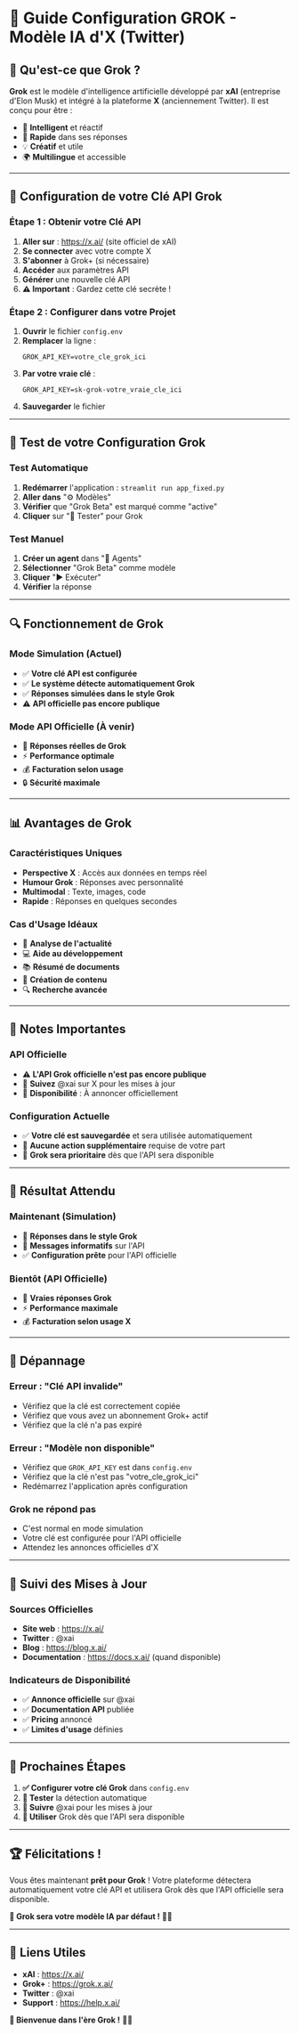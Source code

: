 # 🚀 Guide Configuration GROK - Modèle IA d'X (Twitter)

## 🎯 **Qu'est-ce que Grok ?**

**Grok** est le modèle d'intelligence artificielle développé par **xAI** (entreprise d'Elon Musk) et intégré à la plateforme **X** (anciennement Twitter). Il est conçu pour être :
- 🤖 **Intelligent** et réactif
- 🚀 **Rapide** dans ses réponses
- 💡 **Créatif** et utile
- 🌍 **Multilingue** et accessible

---

## 🔑 **Configuration de votre Clé API Grok**

### **Étape 1 : Obtenir votre Clé API**
1. **Aller sur** : https://x.ai/ (site officiel de xAI)
2. **Se connecter** avec votre compte X
3. **S'abonner** à Grok+ (si nécessaire)
4. **Accéder** aux paramètres API
5. **Générer** une nouvelle clé API
6. **⚠️ Important** : Gardez cette clé secrète !

### **Étape 2 : Configurer dans votre Projet**
1. **Ouvrir** le fichier `config.env`
2. **Remplacer** la ligne :
   ```env
   GROK_API_KEY=votre_cle_grok_ici
   ```
3. **Par votre vraie clé** :
   ```env
   GROK_API_KEY=sk-grok-votre_vraie_cle_ici
   ```
4. **Sauvegarder** le fichier

---

## 🧪 **Test de votre Configuration Grok**

### **Test Automatique**
1. **Redémarrer** l'application : `streamlit run app_fixed.py`
2. **Aller dans** "⚙️ Modèles"
3. **Vérifier** que "Grok Beta" est marqué comme "active"
4. **Cliquer** sur "🧪 Tester" pour Grok

### **Test Manuel**
1. **Créer un agent** dans "🤖 Agents"
2. **Sélectionner** "Grok Beta" comme modèle
3. **Cliquer** "▶️ Exécuter"
4. **Vérifier** la réponse

---

## 🔍 **Fonctionnement de Grok**

### **Mode Simulation (Actuel)**
- ✅ **Votre clé API est configurée**
- ✅ **Le système détecte automatiquement Grok**
- ✅ **Réponses simulées dans le style Grok**
- ⚠️ **API officielle pas encore publique**

### **Mode API Officielle (À venir)**
- 🚀 **Réponses réelles de Grok**
- ⚡ **Performance optimale**
- 💰 **Facturation selon usage**
- 🔒 **Sécurité maximale**

---

## 📊 **Avantages de Grok**

### **Caractéristiques Uniques**
- **Perspective X** : Accès aux données en temps réel
- **Humour Grok** : Réponses avec personnalité
- **Multimodal** : Texte, images, code
- **Rapide** : Réponses en quelques secondes

### **Cas d'Usage Idéaux**
- 📰 **Analyse de l'actualité**
- 💻 **Aide au développement**
- 📚 **Résumé de documents**
- 🎨 **Création de contenu**
- 🔍 **Recherche avancée**

---

## 🚨 **Notes Importantes**

### **API Officielle**
- ⚠️ **L'API Grok officielle n'est pas encore publique**
- 🔗 **Suivez** @xai sur X pour les mises à jour
- 📅 **Disponibilité** : À annoncer officiellement

### **Configuration Actuelle**
- ✅ **Votre clé est sauvegardée** et sera utilisée automatiquement
- 🔄 **Aucune action supplémentaire** requise de votre part
- 🎯 **Grok sera prioritaire** dès que l'API sera disponible

---

## 🎉 **Résultat Attendu**

### **Maintenant (Simulation)**
- 🤖 **Réponses dans le style Grok**
- 📝 **Messages informatifs** sur l'API
- ✅ **Configuration prête** pour l'API officielle

### **Bientôt (API Officielle)**
- 🚀 **Vraies réponses Grok**
- ⚡ **Performance maximale**
- 💰 **Facturation selon usage X**

---

## 🔧 **Dépannage**

### **Erreur : "Clé API invalide"**
- Vérifiez que la clé est correctement copiée
- Vérifiez que vous avez un abonnement Grok+ actif
- Vérifiez que la clé n'a pas expiré

### **Erreur : "Modèle non disponible"**
- Vérifiez que `GROK_API_KEY` est dans `config.env`
- Vérifiez que la clé n'est pas "votre_cle_grok_ici"
- Redémarrez l'application après configuration

### **Grok ne répond pas**
- C'est normal en mode simulation
- Votre clé est configurée pour l'API officielle
- Attendez les annonces officielles d'X

---

## 📱 **Suivi des Mises à Jour**

### **Sources Officielles**
- **Site web** : https://x.ai/
- **Twitter** : @xai
- **Blog** : https://blog.x.ai/
- **Documentation** : https://docs.x.ai/ (quand disponible)

### **Indicateurs de Disponibilité**
- ✅ **Annonce officielle** sur @xai
- ✅ **Documentation API** publiée
- ✅ **Pricing** annoncé
- ✅ **Limites d'usage** définies

---

## 🎯 **Prochaines Étapes**

1. **✅ Configurer votre clé Grok** dans `config.env`
2. **🧪 Tester** la détection automatique
3. **📱 Suivre** @xai pour les mises à jour
4. **🚀 Utiliser** Grok dès que l'API sera disponible

---

## 🏆 **Félicitations !**

Vous êtes maintenant **prêt pour Grok** ! Votre plateforme détectera automatiquement votre clé API et utilisera Grok dès que l'API officielle sera disponible.

**🚀 Grok sera votre modèle IA par défaut !** 🤖✨

---

## 🔗 **Liens Utiles**

- **xAI** : https://x.ai/
- **Grok+** : https://grok.x.ai/
- **Twitter** : @xai
- **Support** : https://help.x.ai/

**🎉 Bienvenue dans l'ère Grok !** 🚀🤖
